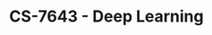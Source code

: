---
layout: course
title: CS-7643 - Deep Learning
aliases: DL
course_id: CS-7643
permalink: /CS-7643/
avg_difficulty: 3.87
avg_rating: 4.01
avg_workload: 19.03
course_number: 7643
---